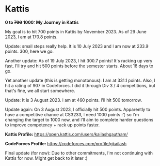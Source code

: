 # Kattis
**0 to ~~700~~ 1000: My Journey in Kattis**

My goal is to hit 700 points in Kattis by November 2023. As of 29 June 2023, I am at 170.8 points. 

Update: small steps really help. It is 10 July 2023 and I am now at 233.9 points. 300, here we go.

Another update: As of 19 July 2023, I hit 300.7 points! It's racking up very fast. I'll try and hit 500 points before the semester starts. About 18 days to go.

Yet another update (this is getting monotonous): I am at 331.1 points. Also, I hit a rating of 907 in Codeforces. I did it through Div 3 / 4 competitions, but that's fine, we all start somewhere.

Update: It is 3 August 2023. I am at 460 points. I'll hit 500 tomorrow.

Update again: On 3 August 2023, I officially hit 500 points. Apparently to have a competitive chance at CS3233, I need 1000 points :') so I'm changing the target to 1000 now, and I'll aim to complete harder questions to improve competency + rack up points faster.

**Kattis Profile:** https://open.kattis.com/users/kailashgautham/

**CodeForces Profile:** https://codeforces.com/profile/gkailash

Final update (for now): Due to other commitments, I'm not continuing with Kattis for now. Might get back to it later :)
